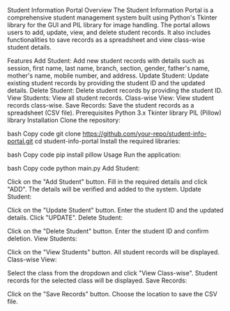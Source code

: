 Student Information Portal
Overview
The Student Information Portal is a comprehensive student management system built using Python's Tkinter library for the GUI and PIL library for image handling. The portal allows users to add, update, view, and delete student records. It also includes functionalities to save records as a spreadsheet and view class-wise student details.

Features
Add Student: Add new student records with details such as session, first name, last name, branch, section, gender, father's name, mother's name, mobile number, and address.
Update Student: Update existing student records by providing the student ID and the updated details.
Delete Student: Delete student records by providing the student ID.
View Students: View all student records.
Class-wise View: View student records class-wise.
Save Records: Save the student records as a spreadsheet (CSV file).
Prerequisites
Python 3.x
Tkinter library
PIL (Pillow) library
Installation
Clone the repository:

bash
Copy code
git clone https://github.com/your-repo/student-info-portal.git
cd student-info-portal
Install the required libraries:

bash
Copy code
pip install pillow
Usage
Run the application:

bash
Copy code
python main.py
Add Student:

Click on the "Add Student" button.
Fill in the required details and click "ADD".
The details will be verified and added to the system.
Update Student:

Click on the "Update Student" button.
Enter the student ID and the updated details.
Click "UPDATE".
Delete Student:

Click on the "Delete Student" button.
Enter the student ID and confirm deletion.
View Students:

Click on the "View Students" button.
All student records will be displayed.
Class-wise View:

Select the class from the dropdown and click "View Class-wise".
Student records for the selected class will be displayed.
Save Records:

Click on the "Save Records" button.
Choose the location to save the CSV file.
